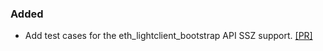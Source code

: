 ### Added

- Add test cases for the eth_lightclient_bootstrap API SSZ support. [[PR]](https://github.com/prysmaticlabs/prysm/pull/14824)